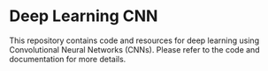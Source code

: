 # Deep Learning CNN

This repository contains code and resources for deep learning using Convolutional Neural Networks (CNNs). Please refer to the code and documentation for more details.
